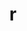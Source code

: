 ---
title: "r"
layout: cache
categories: [package, develop]
meta: {"versions": ["4.3.0", "4.3.2"], "compilers": ["gcc@=11.1.0", "gcc@=11.4.0", "gcc@=7.5.0", "gcc@=9.4.0"], "oss": ["ubuntu18.04", "ubuntu20.04"], "platforms": ["linux"], "targets": ["ppc64le", "x86_64_v3"], "stacks": ["build_systems", "e4s", "e4s-power", "root"], "num_specs": 47, "num_specs_by_stack": {"root": 47, "build_systems": 15, "e4s-power": 16, "e4s": 16}}
spec_details: [{"hash": "mycnkiucfacadgfmsjks4glfqongfzha", "compiler": "gcc@=7.5.0", "versions": ["4.3.0"], "os": "ubuntu18.04", "platform": "linux", "target": "x86_64_v3", "variants": ["~X", "build_system=autotools", "~memory_profiling", "~rmath"], "stacks": ["root", "build_systems"], "size": "-", "tarball": "https://binaries.spack.io/develop/build_cache/linux-ubuntu18.04-x86_64_v3/gcc-7.5.0/r-4.3.0/linux-ubuntu18.04-x86_64_v3-gcc-7.5.0-r-4.3.0-mycnkiucfacadgfmsjks4glfqongfzha.spack"}, {"hash": "cphxt2cyuimlem3q3zgpzkojo2v774ag", "compiler": "gcc@=7.5.0", "versions": ["4.3.0"], "os": "ubuntu18.04", "platform": "linux", "target": "x86_64_v3", "variants": ["~X", "build_system=autotools", "~external-lapack", "~memory_profiling", "~rmath"], "stacks": ["root", "build_systems"], "size": "-", "tarball": "https://binaries.spack.io/develop/build_cache/linux-ubuntu18.04-x86_64_v3/gcc-7.5.0/r-4.3.0/linux-ubuntu18.04-x86_64_v3-gcc-7.5.0-r-4.3.0-cphxt2cyuimlem3q3zgpzkojo2v774ag.spack"}, {"hash": "6fk2fbabxzmmhccddk4xrisqmvwcixo6", "compiler": "gcc@=7.5.0", "versions": ["4.3.0"], "os": "ubuntu18.04", "platform": "linux", "target": "x86_64_v3", "variants": ["~X", "build_system=autotools", "~external-lapack", "~memory_profiling", "~rmath"], "stacks": ["root", "build_systems"], "size": "-", "tarball": "https://binaries.spack.io/develop/build_cache/linux-ubuntu18.04-x86_64_v3/gcc-7.5.0/r-4.3.0/linux-ubuntu18.04-x86_64_v3-gcc-7.5.0-r-4.3.0-6fk2fbabxzmmhccddk4xrisqmvwcixo6.spack"}, {"hash": "s4ini2kqtlwqbgkuqrzahi7hnd7r3wrm", "compiler": "gcc@=7.5.0", "versions": ["4.3.0"], "os": "ubuntu18.04", "platform": "linux", "target": "x86_64_v3", "variants": ["~X", "build_system=autotools", "~memory_profiling", "~rmath"], "stacks": ["root", "build_systems"], "size": "-", "tarball": "https://binaries.spack.io/develop/build_cache/linux-ubuntu18.04-x86_64_v3/gcc-7.5.0/r-4.3.0/linux-ubuntu18.04-x86_64_v3-gcc-7.5.0-r-4.3.0-s4ini2kqtlwqbgkuqrzahi7hnd7r3wrm.spack"}, {"hash": "4pq6zgeesgyfsxphhelm2sjfvz73lbym", "compiler": "gcc@=7.5.0", "versions": ["4.3.0"], "os": "ubuntu18.04", "platform": "linux", "target": "x86_64_v3", "variants": ["~X", "build_system=autotools", "~external-lapack", "~memory_profiling", "~rmath"], "stacks": ["root", "build_systems"], "size": "-", "tarball": "https://binaries.spack.io/develop/build_cache/linux-ubuntu18.04-x86_64_v3/gcc-7.5.0/r-4.3.0/linux-ubuntu18.04-x86_64_v3-gcc-7.5.0-r-4.3.0-4pq6zgeesgyfsxphhelm2sjfvz73lbym.spack"}, {"hash": "nfjqt7rnus77nqx5kmewt7ekbjplnyhb", "compiler": "gcc@=7.5.0", "versions": ["4.3.0"], "os": "ubuntu18.04", "platform": "linux", "target": "x86_64_v3", "variants": ["~X", "build_system=autotools", "~external-lapack", "~memory_profiling", "~rmath"], "stacks": ["root", "build_systems"], "size": "-", "tarball": "https://binaries.spack.io/develop/build_cache/linux-ubuntu18.04-x86_64_v3/gcc-7.5.0/r-4.3.0/linux-ubuntu18.04-x86_64_v3-gcc-7.5.0-r-4.3.0-nfjqt7rnus77nqx5kmewt7ekbjplnyhb.spack"}, {"hash": "rpqame4jy457ace4e6rufcip6dvcohsi", "compiler": "gcc@=7.5.0", "versions": ["4.3.2"], "os": "ubuntu18.04", "platform": "linux", "target": "x86_64_v3", "variants": ["~X", "build_system=autotools", "~memory_profiling", "~rmath"], "stacks": ["root", "build_systems"], "size": "-", "tarball": "https://binaries.spack.io/develop/build_cache/linux-ubuntu18.04-x86_64_v3/gcc-7.5.0/r-4.3.2/linux-ubuntu18.04-x86_64_v3-gcc-7.5.0-r-4.3.2-rpqame4jy457ace4e6rufcip6dvcohsi.spack"}, {"hash": "5tvhkoypny4oogjhl5x2p7j2xj3pmvcg", "compiler": "gcc@=7.5.0", "versions": ["4.3.0"], "os": "ubuntu18.04", "platform": "linux", "target": "x86_64_v3", "variants": ["~X", "build_system=autotools", "~external-lapack", "~memory_profiling", "~rmath"], "stacks": ["root", "build_systems"], "size": "-", "tarball": "https://binaries.spack.io/develop/build_cache/linux-ubuntu18.04-x86_64_v3/gcc-7.5.0/r-4.3.0/linux-ubuntu18.04-x86_64_v3-gcc-7.5.0-r-4.3.0-5tvhkoypny4oogjhl5x2p7j2xj3pmvcg.spack"}, {"hash": "sb2tlyhg6hxflxy2ofuavgwoerz4u4qy", "compiler": "gcc@=7.5.0", "versions": ["4.3.2"], "os": "ubuntu18.04", "platform": "linux", "target": "x86_64_v3", "variants": ["~X", "build_system=autotools", "~memory_profiling", "~rmath"], "stacks": ["root", "build_systems"], "size": "-", "tarball": "https://binaries.spack.io/develop/build_cache/linux-ubuntu18.04-x86_64_v3/gcc-7.5.0/r-4.3.2/linux-ubuntu18.04-x86_64_v3-gcc-7.5.0-r-4.3.2-sb2tlyhg6hxflxy2ofuavgwoerz4u4qy.spack"}, {"hash": "pxv2lt3gm5g5jjlshfmk5uaxpkrnzcv7", "compiler": "gcc@=7.5.0", "versions": ["4.3.0"], "os": "ubuntu18.04", "platform": "linux", "target": "x86_64_v3", "variants": ["~X", "build_system=autotools", "~external-lapack", "~memory_profiling", "~rmath"], "stacks": ["root", "build_systems"], "size": "-", "tarball": "https://binaries.spack.io/develop/build_cache/linux-ubuntu18.04-x86_64_v3/gcc-7.5.0/r-4.3.0/linux-ubuntu18.04-x86_64_v3-gcc-7.5.0-r-4.3.0-pxv2lt3gm5g5jjlshfmk5uaxpkrnzcv7.spack"}, {"hash": "jqedyoobizhco7sqzpdtuajakyfjpdlf", "compiler": "gcc@=7.5.0", "versions": ["4.3.0"], "os": "ubuntu18.04", "platform": "linux", "target": "x86_64_v3", "variants": ["~X", "build_system=autotools", "~memory_profiling", "~rmath"], "stacks": ["root", "build_systems"], "size": "-", "tarball": "https://binaries.spack.io/develop/build_cache/linux-ubuntu18.04-x86_64_v3/gcc-7.5.0/r-4.3.0/linux-ubuntu18.04-x86_64_v3-gcc-7.5.0-r-4.3.0-jqedyoobizhco7sqzpdtuajakyfjpdlf.spack"}, {"hash": "eqteloqhjzix6ta373ruzt5imvvbcesc", "compiler": "gcc@=7.5.0", "versions": ["4.3.0"], "os": "ubuntu18.04", "platform": "linux", "target": "x86_64_v3", "variants": ["~X", "build_system=autotools", "~external-lapack", "~memory_profiling", "~rmath"], "stacks": ["root", "build_systems"], "size": "-", "tarball": "https://binaries.spack.io/develop/build_cache/linux-ubuntu18.04-x86_64_v3/gcc-7.5.0/r-4.3.0/linux-ubuntu18.04-x86_64_v3-gcc-7.5.0-r-4.3.0-eqteloqhjzix6ta373ruzt5imvvbcesc.spack"}, {"hash": "a5g6iqib2ks3qbl6vd26hpgtvivzrzz4", "compiler": "gcc@=7.5.0", "versions": ["4.3.0"], "os": "ubuntu18.04", "platform": "linux", "target": "x86_64_v3", "variants": ["~X", "build_system=autotools", "~external-lapack", "~memory_profiling", "~rmath"], "stacks": ["root", "build_systems"], "size": "-", "tarball": "https://binaries.spack.io/develop/build_cache/linux-ubuntu18.04-x86_64_v3/gcc-7.5.0/r-4.3.0/linux-ubuntu18.04-x86_64_v3-gcc-7.5.0-r-4.3.0-a5g6iqib2ks3qbl6vd26hpgtvivzrzz4.spack"}, {"hash": "wag7hj5xqj3ptfdu7ckjexmz4bmtwzne", "compiler": "gcc@=7.5.0", "versions": ["4.3.0"], "os": "ubuntu18.04", "platform": "linux", "target": "x86_64_v3", "variants": ["~X", "build_system=autotools", "~external-lapack", "~memory_profiling", "~rmath"], "stacks": ["root", "build_systems"], "size": "-", "tarball": "https://binaries.spack.io/develop/build_cache/linux-ubuntu18.04-x86_64_v3/gcc-7.5.0/r-4.3.0/linux-ubuntu18.04-x86_64_v3-gcc-7.5.0-r-4.3.0-wag7hj5xqj3ptfdu7ckjexmz4bmtwzne.spack"}, {"hash": "5mfvspztchsatybix5ijilfayun22gg4", "compiler": "gcc@=7.5.0", "versions": ["4.3.2"], "os": "ubuntu18.04", "platform": "linux", "target": "x86_64_v3", "variants": ["~X", "build_system=autotools", "~memory_profiling", "~rmath"], "stacks": ["root", "build_systems"], "size": "-", "tarball": "https://binaries.spack.io/develop/build_cache/linux-ubuntu18.04-x86_64_v3/gcc-7.5.0/r-4.3.2/linux-ubuntu18.04-x86_64_v3-gcc-7.5.0-r-4.3.2-5mfvspztchsatybix5ijilfayun22gg4.spack"}, {"hash": "47mkhhunp5qojqustbzq2lr5qbnrik2n", "compiler": "gcc@=11.1.0", "versions": ["4.3.0"], "os": "ubuntu20.04", "platform": "linux", "target": "ppc64le", "variants": ["~X", "build_system=autotools", "~external-lapack", "~memory_profiling", "~rmath"], "stacks": ["root", "e4s-power"], "size": "-", "tarball": "https://binaries.spack.io/develop/build_cache/linux-ubuntu20.04-ppc64le/gcc-11.1.0/r-4.3.0/linux-ubuntu20.04-ppc64le-gcc-11.1.0-r-4.3.0-47mkhhunp5qojqustbzq2lr5qbnrik2n.spack"}, {"hash": "to6yogcjgdkrmtgdiacyrfzeddmaetei", "compiler": "gcc@=9.4.0", "versions": ["4.3.0"], "os": "ubuntu20.04", "platform": "linux", "target": "ppc64le", "variants": ["~X", "build_system=autotools", "~external-lapack", "~memory_profiling", "~rmath"], "stacks": ["root", "e4s-power"], "size": "-", "tarball": "https://binaries.spack.io/develop/build_cache/linux-ubuntu20.04-ppc64le/gcc-9.4.0/r-4.3.0/linux-ubuntu20.04-ppc64le-gcc-9.4.0-r-4.3.0-to6yogcjgdkrmtgdiacyrfzeddmaetei.spack"}, {"hash": "65gumrreryud2c72baikwuv2g524lqrv", "compiler": "gcc@=9.4.0", "versions": ["4.3.0"], "os": "ubuntu20.04", "platform": "linux", "target": "ppc64le", "variants": ["~X", "build_system=autotools", "~memory_profiling", "~rmath"], "stacks": ["root", "e4s-power"], "size": "-", "tarball": "https://binaries.spack.io/develop/build_cache/linux-ubuntu20.04-ppc64le/gcc-9.4.0/r-4.3.0/linux-ubuntu20.04-ppc64le-gcc-9.4.0-r-4.3.0-65gumrreryud2c72baikwuv2g524lqrv.spack"}, {"hash": "skeoatuf4een7a55ort2qi7ze4jicvpd", "compiler": "gcc@=9.4.0", "versions": ["4.3.0"], "os": "ubuntu20.04", "platform": "linux", "target": "ppc64le", "variants": ["~X", "build_system=autotools", "~external-lapack", "~memory_profiling", "~rmath"], "stacks": ["root", "e4s-power"], "size": "-", "tarball": "https://binaries.spack.io/develop/build_cache/linux-ubuntu20.04-ppc64le/gcc-9.4.0/r-4.3.0/linux-ubuntu20.04-ppc64le-gcc-9.4.0-r-4.3.0-skeoatuf4een7a55ort2qi7ze4jicvpd.spack"}, {"hash": "666hqvy5m74fxosceemcwwgpshbp5rbi", "compiler": "gcc@=9.4.0", "versions": ["4.3.2"], "os": "ubuntu20.04", "platform": "linux", "target": "ppc64le", "variants": ["~X", "build_system=autotools", "~memory_profiling", "~rmath"], "stacks": ["root", "e4s-power"], "size": "-", "tarball": "https://binaries.spack.io/develop/build_cache/linux-ubuntu20.04-ppc64le/gcc-9.4.0/r-4.3.2/linux-ubuntu20.04-ppc64le-gcc-9.4.0-r-4.3.2-666hqvy5m74fxosceemcwwgpshbp5rbi.spack"}, {"hash": "734yxpcpfexv4nx233ajpwi347b237az", "compiler": "gcc@=9.4.0", "versions": ["4.3.0"], "os": "ubuntu20.04", "platform": "linux", "target": "ppc64le", "variants": ["~X", "build_system=autotools", "~external-lapack", "~memory_profiling", "~rmath"], "stacks": ["root", "e4s-power"], "size": "-", "tarball": "https://binaries.spack.io/develop/build_cache/linux-ubuntu20.04-ppc64le/gcc-9.4.0/r-4.3.0/linux-ubuntu20.04-ppc64le-gcc-9.4.0-r-4.3.0-734yxpcpfexv4nx233ajpwi347b237az.spack"}, {"hash": "5pdw42pfzmgkru5rgegwnftn2mgjrows", "compiler": "gcc@=9.4.0", "versions": ["4.3.0"], "os": "ubuntu20.04", "platform": "linux", "target": "ppc64le", "variants": ["~X", "build_system=autotools", "~external-lapack", "~memory_profiling", "~rmath"], "stacks": ["root", "e4s-power"], "size": "-", "tarball": "https://binaries.spack.io/develop/build_cache/linux-ubuntu20.04-ppc64le/gcc-9.4.0/r-4.3.0/linux-ubuntu20.04-ppc64le-gcc-9.4.0-r-4.3.0-5pdw42pfzmgkru5rgegwnftn2mgjrows.spack"}, {"hash": "wsqne6svxdfysmar2mhbf6kc5y2u57bw", "compiler": "gcc@=9.4.0", "versions": ["4.3.0"], "os": "ubuntu20.04", "platform": "linux", "target": "ppc64le", "variants": ["~X", "build_system=autotools", "~external-lapack", "~memory_profiling", "~rmath"], "stacks": ["root", "e4s-power"], "size": "-", "tarball": "https://binaries.spack.io/develop/build_cache/linux-ubuntu20.04-ppc64le/gcc-9.4.0/r-4.3.0/linux-ubuntu20.04-ppc64le-gcc-9.4.0-r-4.3.0-wsqne6svxdfysmar2mhbf6kc5y2u57bw.spack"}, {"hash": "ydmrmuyamxr5po3pctcfvquhikgcafss", "compiler": "gcc@=9.4.0", "versions": ["4.3.0"], "os": "ubuntu20.04", "platform": "linux", "target": "ppc64le", "variants": ["~X", "build_system=autotools", "~external-lapack", "~memory_profiling", "~rmath"], "stacks": ["root", "e4s-power"], "size": "-", "tarball": "https://binaries.spack.io/develop/build_cache/linux-ubuntu20.04-ppc64le/gcc-9.4.0/r-4.3.0/linux-ubuntu20.04-ppc64le-gcc-9.4.0-r-4.3.0-ydmrmuyamxr5po3pctcfvquhikgcafss.spack"}, {"hash": "onrrume56v6nth2r5sdt2lgh6bihq3k6", "compiler": "gcc@=9.4.0", "versions": ["4.3.2"], "os": "ubuntu20.04", "platform": "linux", "target": "ppc64le", "variants": ["~X", "build_system=autotools", "~memory_profiling", "~rmath"], "stacks": ["root", "e4s-power"], "size": "-", "tarball": "https://binaries.spack.io/develop/build_cache/linux-ubuntu20.04-ppc64le/gcc-9.4.0/r-4.3.2/linux-ubuntu20.04-ppc64le-gcc-9.4.0-r-4.3.2-onrrume56v6nth2r5sdt2lgh6bihq3k6.spack"}, {"hash": "3v4ykd2htbdzhhtkiz2ecwz6vilnw6iu", "compiler": "gcc@=9.4.0", "versions": ["4.3.0"], "os": "ubuntu20.04", "platform": "linux", "target": "ppc64le", "variants": ["~X", "build_system=autotools", "~external-lapack", "~memory_profiling", "~rmath"], "stacks": ["root", "e4s-power"], "size": "-", "tarball": "https://binaries.spack.io/develop/build_cache/linux-ubuntu20.04-ppc64le/gcc-9.4.0/r-4.3.0/linux-ubuntu20.04-ppc64le-gcc-9.4.0-r-4.3.0-3v4ykd2htbdzhhtkiz2ecwz6vilnw6iu.spack"}, {"hash": "3uwzo2rrn4oyxhbz2kc3i4gaxjb3kmza", "compiler": "gcc@=9.4.0", "versions": ["4.3.0"], "os": "ubuntu20.04", "platform": "linux", "target": "ppc64le", "variants": ["~X", "build_system=autotools", "~memory_profiling", "~rmath"], "stacks": ["root", "e4s-power"], "size": "-", "tarball": "https://binaries.spack.io/develop/build_cache/linux-ubuntu20.04-ppc64le/gcc-9.4.0/r-4.3.0/linux-ubuntu20.04-ppc64le-gcc-9.4.0-r-4.3.0-3uwzo2rrn4oyxhbz2kc3i4gaxjb3kmza.spack"}, {"hash": "dsnzcrcwosetlgmvepapdgamueaip57c", "compiler": "gcc@=9.4.0", "versions": ["4.3.0"], "os": "ubuntu20.04", "platform": "linux", "target": "ppc64le", "variants": ["~X", "build_system=autotools", "~external-lapack", "~memory_profiling", "~rmath"], "stacks": ["root", "e4s-power"], "size": "-", "tarball": "https://binaries.spack.io/develop/build_cache/linux-ubuntu20.04-ppc64le/gcc-9.4.0/r-4.3.0/linux-ubuntu20.04-ppc64le-gcc-9.4.0-r-4.3.0-dsnzcrcwosetlgmvepapdgamueaip57c.spack"}, {"hash": "y4is4v5gp5bvitnwhxphnhg5fnqutcfh", "compiler": "gcc@=9.4.0", "versions": ["4.3.0"], "os": "ubuntu20.04", "platform": "linux", "target": "ppc64le", "variants": ["~X", "build_system=autotools", "~external-lapack", "~memory_profiling", "~rmath"], "stacks": ["root", "e4s-power"], "size": "-", "tarball": "https://binaries.spack.io/develop/build_cache/linux-ubuntu20.04-ppc64le/gcc-9.4.0/r-4.3.0/linux-ubuntu20.04-ppc64le-gcc-9.4.0-r-4.3.0-y4is4v5gp5bvitnwhxphnhg5fnqutcfh.spack"}, {"hash": "lxzgrxftr745bjdu47pmflqq7jg54ung", "compiler": "gcc@=9.4.0", "versions": ["4.3.0"], "os": "ubuntu20.04", "platform": "linux", "target": "ppc64le", "variants": ["~X", "build_system=autotools", "~memory_profiling", "~rmath"], "stacks": ["root", "e4s-power"], "size": "-", "tarball": "https://binaries.spack.io/develop/build_cache/linux-ubuntu20.04-ppc64le/gcc-9.4.0/r-4.3.0/linux-ubuntu20.04-ppc64le-gcc-9.4.0-r-4.3.0-lxzgrxftr745bjdu47pmflqq7jg54ung.spack"}, {"hash": "qke5fg6kzdtulqljkwxivbbz2momdhvz", "compiler": "gcc@=9.4.0", "versions": ["4.3.2"], "os": "ubuntu20.04", "platform": "linux", "target": "ppc64le", "variants": ["~X", "build_system=autotools", "~memory_profiling", "~rmath"], "stacks": ["root", "e4s-power"], "size": "-", "tarball": "https://binaries.spack.io/develop/build_cache/linux-ubuntu20.04-ppc64le/gcc-9.4.0/r-4.3.2/linux-ubuntu20.04-ppc64le-gcc-9.4.0-r-4.3.2-qke5fg6kzdtulqljkwxivbbz2momdhvz.spack"}, {"hash": "7acxg3pgm4niqekgaf37z3fn5sb5m5cy", "compiler": "gcc@=11.1.0", "versions": ["4.3.0"], "os": "ubuntu20.04", "platform": "linux", "target": "x86_64_v3", "variants": ["~X", "build_system=autotools", "~external-lapack", "~memory_profiling", "~rmath"], "stacks": ["root", "e4s"], "size": "-", "tarball": "https://binaries.spack.io/develop/build_cache/linux-ubuntu20.04-x86_64_v3/gcc-11.1.0/r-4.3.0/linux-ubuntu20.04-x86_64_v3-gcc-11.1.0-r-4.3.0-7acxg3pgm4niqekgaf37z3fn5sb5m5cy.spack"}, {"hash": "j5ay3khano4fa7kyny3ttcn3okvz7q42", "compiler": "gcc@=11.4.0", "versions": ["4.3.0"], "os": "ubuntu20.04", "platform": "linux", "target": "x86_64_v3", "variants": ["~X", "build_system=autotools", "~external-lapack", "~memory_profiling", "~rmath"], "stacks": ["root", "e4s"], "size": "-", "tarball": "https://binaries.spack.io/develop/build_cache/linux-ubuntu20.04-x86_64_v3/gcc-11.4.0/r-4.3.0/linux-ubuntu20.04-x86_64_v3-gcc-11.4.0-r-4.3.0-j5ay3khano4fa7kyny3ttcn3okvz7q42.spack"}, {"hash": "zrks5wp2lisgedlv5crnk26bl3oguexm", "compiler": "gcc@=11.4.0", "versions": ["4.3.0"], "os": "ubuntu20.04", "platform": "linux", "target": "x86_64_v3", "variants": ["~X", "build_system=autotools", "~memory_profiling", "~rmath"], "stacks": ["root", "e4s"], "size": "-", "tarball": "https://binaries.spack.io/develop/build_cache/linux-ubuntu20.04-x86_64_v3/gcc-11.4.0/r-4.3.0/linux-ubuntu20.04-x86_64_v3-gcc-11.4.0-r-4.3.0-zrks5wp2lisgedlv5crnk26bl3oguexm.spack"}, {"hash": "4eycgijpvihe6nfxzv3qpbbzp6gso3vr", "compiler": "gcc@=11.4.0", "versions": ["4.3.0"], "os": "ubuntu20.04", "platform": "linux", "target": "x86_64_v3", "variants": ["~X", "build_system=autotools", "~external-lapack", "~memory_profiling", "~rmath"], "stacks": ["root", "e4s"], "size": "-", "tarball": "https://binaries.spack.io/develop/build_cache/linux-ubuntu20.04-x86_64_v3/gcc-11.4.0/r-4.3.0/linux-ubuntu20.04-x86_64_v3-gcc-11.4.0-r-4.3.0-4eycgijpvihe6nfxzv3qpbbzp6gso3vr.spack"}, {"hash": "km4w4xewwlt6yazj5d744hfyihauxuam", "compiler": "gcc@=11.4.0", "versions": ["4.3.0"], "os": "ubuntu20.04", "platform": "linux", "target": "x86_64_v3", "variants": ["~X", "build_system=autotools", "~memory_profiling", "~rmath"], "stacks": ["root", "e4s"], "size": "-", "tarball": "https://binaries.spack.io/develop/build_cache/linux-ubuntu20.04-x86_64_v3/gcc-11.4.0/r-4.3.0/linux-ubuntu20.04-x86_64_v3-gcc-11.4.0-r-4.3.0-km4w4xewwlt6yazj5d744hfyihauxuam.spack"}, {"hash": "qmvujpggx5flkx542ag4flhq3lud27rc", "compiler": "gcc@=11.4.0", "versions": ["4.3.0"], "os": "ubuntu20.04", "platform": "linux", "target": "x86_64_v3", "variants": ["~X", "build_system=autotools", "~external-lapack", "~memory_profiling", "~rmath"], "stacks": ["root", "e4s"], "size": "-", "tarball": "https://binaries.spack.io/develop/build_cache/linux-ubuntu20.04-x86_64_v3/gcc-11.4.0/r-4.3.0/linux-ubuntu20.04-x86_64_v3-gcc-11.4.0-r-4.3.0-qmvujpggx5flkx542ag4flhq3lud27rc.spack"}, {"hash": "j72j2tmeldr2lvurqw7wbg4rc2r5ipkw", "compiler": "gcc@=11.4.0", "versions": ["4.3.2"], "os": "ubuntu20.04", "platform": "linux", "target": "x86_64_v3", "variants": ["~X", "build_system=autotools", "~memory_profiling", "~rmath"], "stacks": ["root", "e4s"], "size": "-", "tarball": "https://binaries.spack.io/develop/build_cache/linux-ubuntu20.04-x86_64_v3/gcc-11.4.0/r-4.3.2/linux-ubuntu20.04-x86_64_v3-gcc-11.4.0-r-4.3.2-j72j2tmeldr2lvurqw7wbg4rc2r5ipkw.spack"}, {"hash": "nsna66l5gexljkunem4xltfjvsbw7ddu", "compiler": "gcc@=11.4.0", "versions": ["4.3.0"], "os": "ubuntu20.04", "platform": "linux", "target": "x86_64_v3", "variants": ["~X", "build_system=autotools", "~memory_profiling", "~rmath"], "stacks": ["root", "e4s"], "size": "-", "tarball": "https://binaries.spack.io/develop/build_cache/linux-ubuntu20.04-x86_64_v3/gcc-11.4.0/r-4.3.0/linux-ubuntu20.04-x86_64_v3-gcc-11.4.0-r-4.3.0-nsna66l5gexljkunem4xltfjvsbw7ddu.spack"}, {"hash": "haaifl75ph3ln5voud6jahlzkbr35pqf", "compiler": "gcc@=11.4.0", "versions": ["4.3.0"], "os": "ubuntu20.04", "platform": "linux", "target": "x86_64_v3", "variants": ["~X", "build_system=autotools", "~external-lapack", "~memory_profiling", "~rmath"], "stacks": ["root", "e4s"], "size": "-", "tarball": "https://binaries.spack.io/develop/build_cache/linux-ubuntu20.04-x86_64_v3/gcc-11.4.0/r-4.3.0/linux-ubuntu20.04-x86_64_v3-gcc-11.4.0-r-4.3.0-haaifl75ph3ln5voud6jahlzkbr35pqf.spack"}, {"hash": "zdrzp2swn5ppm6eetfhqcy32g426k2vi", "compiler": "gcc@=11.4.0", "versions": ["4.3.2"], "os": "ubuntu20.04", "platform": "linux", "target": "x86_64_v3", "variants": ["~X", "build_system=autotools", "~memory_profiling", "~rmath"], "stacks": ["root", "e4s"], "size": "-", "tarball": "https://binaries.spack.io/develop/build_cache/linux-ubuntu20.04-x86_64_v3/gcc-11.4.0/r-4.3.2/linux-ubuntu20.04-x86_64_v3-gcc-11.4.0-r-4.3.2-zdrzp2swn5ppm6eetfhqcy32g426k2vi.spack"}, {"hash": "lfmwgat7el5jzezrsqxzvftobl2zzorw", "compiler": "gcc@=11.4.0", "versions": ["4.3.0"], "os": "ubuntu20.04", "platform": "linux", "target": "x86_64_v3", "variants": ["~X", "build_system=autotools", "~external-lapack", "~memory_profiling", "~rmath"], "stacks": ["root", "e4s"], "size": "-", "tarball": "https://binaries.spack.io/develop/build_cache/linux-ubuntu20.04-x86_64_v3/gcc-11.4.0/r-4.3.0/linux-ubuntu20.04-x86_64_v3-gcc-11.4.0-r-4.3.0-lfmwgat7el5jzezrsqxzvftobl2zzorw.spack"}, {"hash": "beeuetuyj6oexjui2mqa5oetlan77qgq", "compiler": "gcc@=11.4.0", "versions": ["4.3.0"], "os": "ubuntu20.04", "platform": "linux", "target": "x86_64_v3", "variants": ["~X", "build_system=autotools", "~external-lapack", "~memory_profiling", "~rmath"], "stacks": ["root", "e4s"], "size": "-", "tarball": "https://binaries.spack.io/develop/build_cache/linux-ubuntu20.04-x86_64_v3/gcc-11.4.0/r-4.3.0/linux-ubuntu20.04-x86_64_v3-gcc-11.4.0-r-4.3.0-beeuetuyj6oexjui2mqa5oetlan77qgq.spack"}, {"hash": "l7qw2zhvuldxbjaizvpq3mdjrtiq6nqw", "compiler": "gcc@=11.4.0", "versions": ["4.3.0"], "os": "ubuntu20.04", "platform": "linux", "target": "x86_64_v3", "variants": ["~X", "build_system=autotools", "~external-lapack", "~memory_profiling", "~rmath"], "stacks": ["root", "e4s"], "size": "-", "tarball": "https://binaries.spack.io/develop/build_cache/linux-ubuntu20.04-x86_64_v3/gcc-11.4.0/r-4.3.0/linux-ubuntu20.04-x86_64_v3-gcc-11.4.0-r-4.3.0-l7qw2zhvuldxbjaizvpq3mdjrtiq6nqw.spack"}, {"hash": "jwxjl7yopwgqlnlmvedhgq5ruiwbry2a", "compiler": "gcc@=11.4.0", "versions": ["4.3.0"], "os": "ubuntu20.04", "platform": "linux", "target": "x86_64_v3", "variants": ["~X", "build_system=autotools", "~external-lapack", "~memory_profiling", "~rmath"], "stacks": ["root", "e4s"], "size": "-", "tarball": "https://binaries.spack.io/develop/build_cache/linux-ubuntu20.04-x86_64_v3/gcc-11.4.0/r-4.3.0/linux-ubuntu20.04-x86_64_v3-gcc-11.4.0-r-4.3.0-jwxjl7yopwgqlnlmvedhgq5ruiwbry2a.spack"}, {"hash": "r7k2d3vkelsldzmbminnvmkzutlcek63", "compiler": "gcc@=11.4.0", "versions": ["4.3.2"], "os": "ubuntu20.04", "platform": "linux", "target": "x86_64_v3", "variants": ["~X", "build_system=autotools", "~memory_profiling", "~rmath"], "stacks": ["root", "e4s"], "size": "-", "tarball": "https://binaries.spack.io/develop/build_cache/linux-ubuntu20.04-x86_64_v3/gcc-11.4.0/r-4.3.2/linux-ubuntu20.04-x86_64_v3-gcc-11.4.0-r-4.3.2-r7k2d3vkelsldzmbminnvmkzutlcek63.spack"}, {"hash": "suer7xdrvs274hfzrw5mg6rtqwvphg7k", "compiler": "gcc@=11.4.0", "versions": ["4.3.0"], "os": "ubuntu20.04", "platform": "linux", "target": "x86_64_v3", "variants": ["~X", "build_system=autotools", "~external-lapack", "~memory_profiling", "~rmath"], "stacks": ["root", "e4s"], "size": "-", "tarball": "https://binaries.spack.io/develop/build_cache/linux-ubuntu20.04-x86_64_v3/gcc-11.4.0/r-4.3.0/linux-ubuntu20.04-x86_64_v3-gcc-11.4.0-r-4.3.0-suer7xdrvs274hfzrw5mg6rtqwvphg7k.spack"}]
---